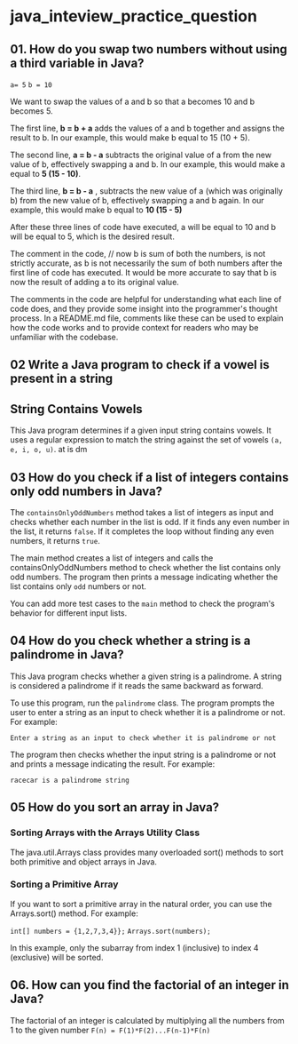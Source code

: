 # java_inteview_practice_question
## 01. How do you swap two numbers without using a third variable in Java?

`a= 5` 
`b = 10` 

We want to swap the values of a and b so that a becomes 10 and b becomes 5.

The first line, **b = b + a** adds the values of a and b together and assigns the result to b. In our example, this would make b equal to 15 (10 + 5).

The second line,  **a = b - a** subtracts the original value of a from the new value of b, effectively swapping a and b. In our example, this would make a equal to **5 (15 - 10)**.

The third line, **b = b - a** , subtracts the new value of a (which was originally b) from the new value of b, effectively swapping a and b again. In our example, this would make b equal to **10 (15 - 5)** 

After these three lines of code have executed, a will be equal to 10 and b will be equal to 5, which is the desired result.

The comment in the code, // now b is sum of both the numbers, is not strictly accurate, as b is not necessarily the sum of both numbers after the first line of code has executed. It would be more accurate to say that b is now the result of adding a to its original value.

The comments in the code are helpful for understanding what each line of code does, and they provide some insight into the programmer's thought process. In a README.md file, comments like these can be used to explain how the code works and to provide context for readers who may be unfamiliar with the codebase.


## 02 Write a Java program to check if a vowel is present in a string
##  String Contains Vowels

This Java program determines if a given input string contains vowels. It uses a regular expression to match the string against the set of vowels 
`(a, e, i, o, u)`.
at is dm
## 03 How do you check if a list of integers contains only odd numbers in Java?

The `containsOnlyOddNumbers` method takes a list of integers as input and checks whether each number in the list is odd. If it finds any even number in the list, it returns `false`. If it completes the loop without finding any even numbers, it returns `true`.

The main method creates a list of integers and calls the containsOnlyOddNumbers method to check whether the list contains only odd numbers. The program then prints a message indicating whether the list contains only `odd` numbers or not.

You can add more test cases to the `main` method to check the program's behavior for different input lists.

## 04 How do you check whether a string is a palindrome in Java?

This Java program checks whether a given string is a palindrome. A string is considered a palindrome if it reads the same backward as forward.

To use this program, run the `palindrome` class. The program prompts the user to enter a string as an input to check whether it is a palindrome or not. For example:

`Enter a string as an input to check whether it is palindrome or not`

The program then checks whether the input string is a palindrome or not and prints a message indicating the result. For example:

`racecar is a palindrome string`

## 05 How do you sort an array in Java?

### Sorting Arrays with the Arrays Utility Class
 
The java.util.Arrays class provides many overloaded sort() methods to sort both primitive and object arrays in Java.

### Sorting a Primitive Array

If you want to sort a primitive array in the natural order, you can use the Arrays.sort() method. For example:

`int[] numbers = {1,2,7,3,4}};`
`Arrays.sort(numbers);`

In this example, only the subarray from index 1 (inclusive) to index 4 (exclusive) will be sorted.

## 06. How can you find the factorial of an integer in Java?

The factorial of an integer is calculated by multiplying all the numbers from 1 to the given number
`F(n) = F(1)*F(2)...F(n-1)*F(n)`






